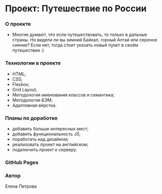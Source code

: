 # Проект: Путешествие по России

### О проекте
* Многие думают, что если путешествовать, то только в дальные страны. Но видели ли вы зимний Байкал, горный Алтай или сереное сияние? Если нет, тогда стоит указать новый пункт в своём путешествии :)
### Технологии в проекте
* HTML;
* CSS;
* Flexbox;
* Grid Layout;
* Методология именования классов и семантика;
* Методология БЭМ;
* Адаптивная вёрстка. 
### Планы по доработке
* добавить больше интересных мест;
* добавить функциональность JS;
* поработать над дизайном;
* реализовать проект на английском;
* подключить проект к серверу.

### GitHub Pages


### Автор
Елена Петрова
